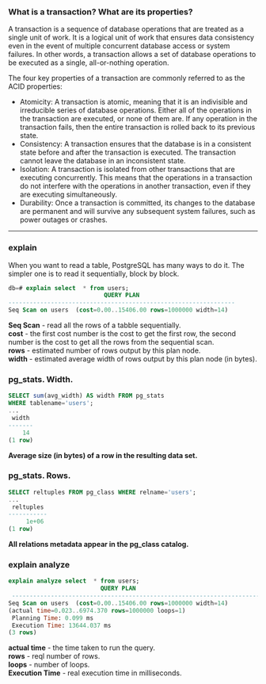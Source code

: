 ### What is a transaction? What are its properties?
A transaction is a sequence of database operations that are treated as a single unit of work. It is a logical unit of work that ensures data consistency even in the event of multiple concurrent database access or system failures. In other words, a transaction allows a set of database operations to be executed as a single, all-or-nothing operation.

The four key properties of a transaction are commonly referred to as the ACID properties:

* Atomicity: A transaction is atomic, meaning that it is an indivisible and irreducible series of database operations. Either all of the operations in the transaction are executed, or none of them are. If any operation in the transaction fails, then the entire transaction is rolled back to its previous state.
* Consistency: A transaction ensures that the database is in a consistent state before and after the transaction is executed. The transaction cannot leave the database in an inconsistent state.
* Isolation: A transaction is isolated from other transactions that are executing concurrently. This means that the operations in a transaction do not interfere with the operations in another transaction, even if they are executing simultaneously.
* Durability: Once a transaction is committed, its changes to the database are permanent and will survive any subsequent system failures, such as power outages or crashes.
---
### explain

When you want to read a table, PostgreSQL has many ways to do it. The simpler one is to read it sequentially, block by block.
```sql
db=# explain select  * from users;
                           QUERY PLAN                           
----------------------------------------------------------------
Seq Scan on users  (cost=0.00..15406.00 rows=1000000 width=14)
```

**Seq Scan** - read all the rows of a tabble sequentially. <br/>
**cost** - the first cost number is the cost to get the first row, 
the second number is the cost to get all the rows from the sequential scan.<br/>
**rows** - estimated number of rows output by this plan node.<br/>
**width** - estimated average width of rows output by this plan node (in bytes).

### pg_stats. Width.
```sql
SELECT sum(avg_width) AS width FROM pg_stats
WHERE tablename='users';
...
 width 
-------
    14
(1 row)
```
**Average size (in bytes) of a row in the resulting data set.** 

### pg_stats. Rows.
```sql
SELECT reltuples FROM pg_class WHERE relname='users';
...
 reltuples 
-----------
     1e+06
(1 row)
```
**All relations metadata appear in the pg_class catalog.**

### explain analyze

```sql
explain analyze select  * from users;
                          QUERY PLAN                                                
 --------------------------------------------------------------------------------
Seq Scan on users  (cost=0.00..15406.00 rows=1000000 width=14)
(actual time=0.023..6974.370 rows=1000000 loops=1)
 Planning Time: 0.099 ms
 Execution Time: 13644.037 ms
(3 rows)
```
**actual time** - the time taken to run the query. <br/>
**rows** - reql number of rows. <br/>
**loops** - number of loops. <br/>
**Execution Time** - real execution time in milliseconds.